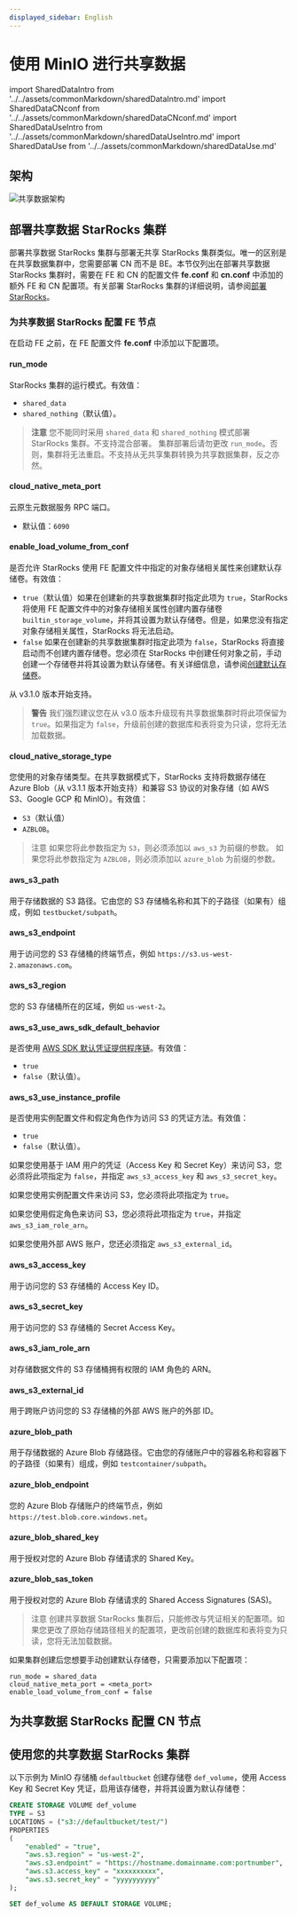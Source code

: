 ```yaml
---
displayed_sidebar: English
---
```


# 使用 MinIO 进行共享数据

import SharedDataIntro from '../../assets/commonMarkdown/sharedDataIntro.md'
import SharedDataCNconf from '../../assets/commonMarkdown/sharedDataCNconf.md'
import SharedDataUseIntro from '../../assets/commonMarkdown/sharedDataUseIntro.md'
import SharedDataUse from '../../assets/commonMarkdown/sharedDataUse.md'

<SharedDataIntro />


## 架构

![共享数据架构](../../assets/share_data_arch.png)

## 部署共享数据 StarRocks 集群

部署共享数据 StarRocks 集群与部署无共享 StarRocks 集群类似。唯一的区别是在共享数据集群中，您需要部署 CN 而不是 BE。本节仅列出在部署共享数据 StarRocks 集群时，需要在 FE 和 CN 的配置文件 **fe.conf** 和 **cn.conf** 中添加的额外 FE 和 CN 配置项。有关部署 StarRocks 集群的详细说明，请参阅[部署 StarRocks](../../deployment/deploy_manually.md)。

### 为共享数据 StarRocks 配置 FE 节点

在启动 FE 之前，在 FE 配置文件 **fe.conf** 中添加以下配置项。

#### run_mode

StarRocks 集群的运行模式。有效值：

- `shared_data`
- `shared_nothing`（默认值）。

> **注意**
> 您不能同时采用 `shared_data` 和 `shared_nothing` 模式部署 StarRocks 集群。不支持混合部署。
> 集群部署后请勿更改 `run_mode`。否则，集群将无法重启。不支持从无共享集群转换为共享数据集群，反之亦然。

#### cloud_native_meta_port

云原生元数据服务 RPC 端口。

- 默认值：`6090`

#### enable_load_volume_from_conf

是否允许 StarRocks 使用 FE 配置文件中指定的对象存储相关属性来创建默认存储卷。有效值：

- `true`（默认值）如果在创建新的共享数据集群时指定此项为 `true`，StarRocks 将使用 FE 配置文件中的对象存储相关属性创建内置存储卷 `builtin_storage_volume`，并将其设置为默认存储卷。但是，如果您没有指定对象存储相关属性，StarRocks 将无法启动。
- `false` 如果在创建新的共享数据集群时指定此项为 `false`，StarRocks 将直接启动而不创建内置存储卷。您必须在 StarRocks 中创建任何对象之前，手动创建一个存储卷并将其设置为默认存储卷。有关详细信息，请参阅[创建默认存储卷](#use-your-shared-data-starrocks-cluster)。

从 v3.1.0 版本开始支持。

> **警告**
> 我们强烈建议您在从 v3.0 版本升级现有共享数据集群时将此项保留为 `true`。如果指定为 `false`，升级前创建的数据库和表将变为只读，您将无法加载数据。

#### cloud_native_storage_type

您使用的对象存储类型。在共享数据模式下，StarRocks 支持将数据存储在 Azure Blob（从 v3.1.1 版本开始支持）和兼容 S3 协议的对象存储（如 AWS S3、Google GCP 和 MinIO）。有效值：

- `S3`（默认值）
- `AZBLOB`。

> 注意
> 如果您将此参数指定为 `S3`，则必须添加以 `aws_s3` 为前缀的参数。
> 如果您将此参数指定为 `AZBLOB`，则必须添加以 `azure_blob` 为前缀的参数。

#### aws_s3_path

用于存储数据的 S3 路径。它由您的 S3 存储桶名称和其下的子路径（如果有）组成，例如 `testbucket/subpath`。

#### aws_s3_endpoint

用于访问您的 S3 存储桶的终端节点，例如 `https://s3.us-west-2.amazonaws.com`。

#### aws_s3_region

您的 S3 存储桶所在的区域，例如 `us-west-2`。

#### aws_s3_use_aws_sdk_default_behavior

是否使用 [AWS SDK 默认凭证提供程序链](https://docs.aws.amazon.com/AWSJavaSDK/latest/javadoc/com/amazonaws/auth/DefaultAWSCredentialsProviderChain.html)。有效值：

- `true`
- `false`（默认值）。

#### aws_s3_use_instance_profile

是否使用实例配置文件和假定角色作为访问 S3 的凭证方法。有效值：

- `true`
- `false`（默认值）。

如果您使用基于 IAM 用户的凭证（Access Key 和 Secret Key）来访问 S3，您必须将此项指定为 `false`，并指定 `aws_s3_access_key` 和 `aws_s3_secret_key`。

如果您使用实例配置文件来访问 S3，您必须将此项指定为 `true`。

如果您使用假定角色来访问 S3，您必须将此项指定为 `true`，并指定 `aws_s3_iam_role_arn`。

如果您使用外部 AWS 账户，您还必须指定 `aws_s3_external_id`。

#### aws_s3_access_key

用于访问您的 S3 存储桶的 Access Key ID。

#### aws_s3_secret_key

用于访问您的 S3 存储桶的 Secret Access Key。

#### aws_s3_iam_role_arn

对存储数据文件的 S3 存储桶拥有权限的 IAM 角色的 ARN。

#### aws_s3_external_id

用于跨账户访问您的 S3 存储桶的外部 AWS 账户的外部 ID。

#### azure_blob_path

用于存储数据的 Azure Blob 存储路径。它由您的存储账户中的容器名称和容器下的子路径（如果有）组成，例如 `testcontainer/subpath`。

#### azure_blob_endpoint

您的 Azure Blob 存储账户的终端节点，例如 `https://test.blob.core.windows.net`。

#### azure_blob_shared_key

用于授权对您的 Azure Blob 存储请求的 Shared Key。

#### azure_blob_sas_token

用于授权对您的 Azure Blob 存储请求的 Shared Access Signatures (SAS)。

> 注意
> 创建共享数据 StarRocks 集群后，只能修改与凭证相关的配置项。如果您更改了原始存储路径相关的配置项，更改前创建的数据库和表将变为只读，您将无法加载数据。

如果集群创建后您想要手动创建默认存储卷，只需要添加以下配置项：

```Properties
run_mode = shared_data
cloud_native_meta_port = <meta_port>
enable_load_volume_from_conf = false
```

## 为共享数据 StarRocks 配置 CN 节点

<SharedDataCNconf />


## 使用您的共享数据 StarRocks 集群

<SharedDataUseIntro />


以下示例为 MinIO 存储桶 `defaultbucket` 创建存储卷 `def_volume`，使用 Access Key 和 Secret Key 凭证，启用该存储卷，并将其设置为默认存储卷：

```SQL
CREATE STORAGE VOLUME def_volume
TYPE = S3
LOCATIONS = ("s3://defaultbucket/test/")
PROPERTIES
(
    "enabled" = "true",
    "aws.s3.region" = "us-west-2",
    "aws.s3.endpoint" = "https://hostname.domainname.com:portnumber",
    "aws.s3.access_key" = "xxxxxxxxxx",
    "aws.s3.secret_key" = "yyyyyyyyyy"
);

SET def_volume AS DEFAULT STORAGE VOLUME;
```

<SharedDataUse />
